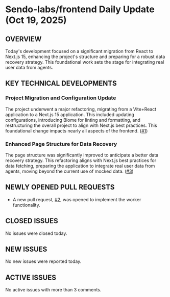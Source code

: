 # Sendo-labs/frontend Daily Update (Oct 19, 2025)
## OVERVIEW 
Today's development focused on a significant migration from React to Next.js 15, enhancing the project's structure and preparing for a robust data recovery strategy. This foundational work sets the stage for integrating real user data from agents.

## KEY TECHNICAL DEVELOPMENTS

### Project Migration and Configuration Update
The project underwent a major refactoring, migrating from a Vite+React application to a Next.js 15 application. This included updating configurations, introducing Biome for linting and formatting, and restructuring the overall project to align with Next.js best practices. This foundational change impacts nearly all aspects of the frontend. ([#1](https://github.com/Sendo-labs/frontend/pull/1))

### Enhanced Page Structure for Data Recovery
The page structure was significantly improved to anticipate a better data recovery strategy. This refactoring aligns with Next.js best practices for data fetching, preparing the application to integrate real user data from agents, moving beyond the current use of mocked data. ([#3](https://github.com/Sendo-labs/frontend/pull/3))

## NEWLY OPENED PULL REQUESTS
- A new pull request, [#2](https://github.com/Sendo-labs/frontend/pull/2), was opened to implement the worker functionality.

## CLOSED ISSUES
No issues were closed today.

## NEW ISSUES
No new issues were reported today.

## ACTIVE ISSUES
No active issues with more than 3 comments.